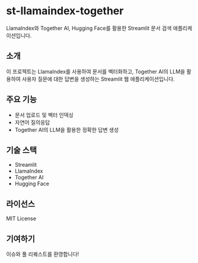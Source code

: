 # st-llamaindex-together

LlamaIndex와 Together AI, Hugging Face를 활용한 Streamlit 문서 검색 애플리케이션입니다.

## 소개
이 프로젝트는 LlamaIndex를 사용하여 문서를 벡터화하고, Together AI의 LLM을 활용하여 사용자 질문에 대한 답변을 생성하는 Streamlit 웹 애플리케이션입니다.

## 주요 기능
- 문서 업로드 및 벡터 인덱싱
- 자연어 질의응답
- Together AI의 LLM을 활용한 정확한 답변 생성


## 기술 스택
- Streamlit
- LlamaIndex
- Together AI
- Hugging Face

## 라이선스
MIT License

## 기여하기
이슈와 풀 리퀘스트를 환영합니다!